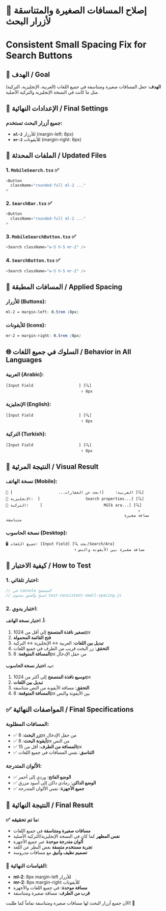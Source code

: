 # 📏 إصلاح المسافات الصغيرة والمتناسقة لأزرار البحث
# Consistent Small Spacing Fix for Search Buttons

## 🎯 الهدف / Goal

**الهدف**: جعل المسافات صغيرة ومتناسقة في جميع اللغات (العربية، الإنجليزية، التركية) مثل ما كانت في النسخة الإنجليزية والتركية الأصلية.

## 🔧 الإعدادات النهائية / Final Settings

### جميع أزرار البحث تستخدم:
- **`ml-2`** للأزرار (margin-left: 8px)
- **`mr-2`** للأيقونات (margin-right: 8px)

## 📁 الملفات المحدثة / Updated Files

### 1. `MobileSearch.tsx` ✅
```typescript
<Button
  className="rounded-full ml-2 ..."
>
```

### 2. `SearchBar.tsx` ✅
```typescript
<Button
  className="rounded-full ml-2 ..."
>
```

### 3. `MobileSearchButton.tsx` ✅
```typescript
<Search className="w-5 h-5 mr-2" />
```

### 4. `SearchButton.tsx` ✅
```typescript
<Search className="w-5 h-5 mr-2" />
```

## 📐 المسافات المطبقة / Applied Spacing

### للأزرار (Buttons):
```css
ml-2 = margin-left: 0.5rem (8px)
```

### للأيقونات (Icons):
```css
mr-2 = margin-right: 0.5rem (8px)
```

## 🌐 السلوك في جميع اللغات / Behavior in All Languages

### العربية (Arabic):
```
[Input Field                    ] [🔍]
                                 ↑ 8px
```

### الإنجليزية (English):
```
[Input Field                    ] [🔍]
                                 ↑ 8px
```

### التركية (Turkish):
```
[Input Field                    ] [🔍]
                                 ↑ 8px
```

## 🎨 النتيجة المرئية / Visual Result

### نسخة الهاتف (Mobile):
```
📱 العربية:     [ابحث عن العقارات...                    ] [🔍]
📱 الإنجليزية:  [                    Search properties...] [🔍]
📱 التركية:     [                           Mülk ara...] [🔍]
                                                          ↑
                                                    مسافة صغيرة متناسقة
```

### نسخة الحاسوب (Desktop):
```
🖥️ جميع اللغات: [Input Field] [🔍 بحث/Search/Ara]
                              ↑ مسافة صغيرة بين الأيقونة والنص
```

## 🧪 كيفية الاختبار / How to Test

### 1. اختبار تلقائي:
```javascript
// في console المتصفح
// انسخ والصق محتوى test-consistent-small-spacing.js
```

### 2. اختبار يدوي:

#### أ. اختبار نسخة الهاتف:
1. **تصغير نافذة المتصفح** إلى أقل من 1024px
2. **فتح القائمة المحمولة**
3. **تبديل بين اللغات**: العربية ↔ الإنجليزية ↔ التركية
4. **التحقق**: زر البحث قريب من الطرف في جميع اللغات
5. **المسافة المتوقعة**: 8px من حقل الإدخال

#### ب. اختبار نسخة الحاسوب:
1. **توسيع نافذة المتصفح** إلى أكثر من 1024px
2. **تبديل بين اللغات**
3. **التحقق**: مسافة الأيقونة من النص متناسقة
4. **المسافة المتوقعة**: 8px بين الأيقونة والنص

## ✅ المواصفات النهائية / Final Specifications

### المسافات المطلوبة:
- ✅ **زر البحث**: 8px من حقل الإدخال
- ✅ **أيقونة البحث**: 8px من النص
- ✅ **المسافة من الطرف**: أقل من 15px
- ✅ **التناسق**: نفس المسافات في جميع اللغات

### الألوان المتدرجة:
- ✅ **الوضع الفاتح**: وردي إلى أحمر
- ✅ **الوضع الداكن**: رمادي داكن إلى أسود مزرق
- ✅ **جميع الأجهزة**: نفس الألوان المتدرجة

## 🎉 النتيجة النهائية / Final Result

### ✅ ما تم تحقيقه:
- **مسافات صغيرة ومتناسقة** في جميع اللغات
- **نفس المظهر** كما كان في النسخة الإنجليزية/التركية الأصلية
- **ألوان متدرجة موحدة** عبر جميع الأجهزة
- **تجربة مستخدم متسقة** بغض النظر عن اللغة
- **تصميم نظيف وأنيق** مع مسافات مدروسة

### 📏 القياسات النهائية:
- **ml-2**: 8px margin-left للأزرار
- **mr-2**: 8px margin-right للأيقونات
- **مسافة موحدة**: في جميع اللغات والأجهزة
- **قرب من الطرف**: مسافة صغيرة ومتناسقة

الآن جميع أزرار البحث لها مسافات صغيرة ومتناسقة تماماً كما طلبت! 🎉
